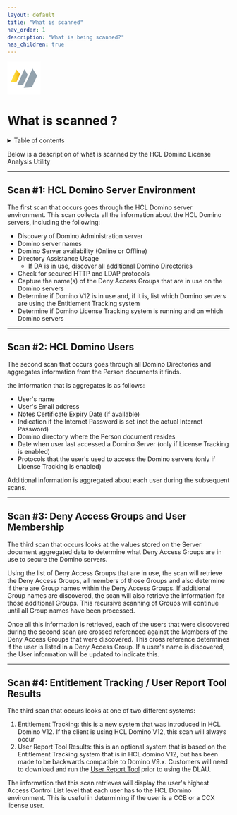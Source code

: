 ```yaml
---
layout: default
title: "What is scanned"
nav_order: 1
description: "What is being scanned?"
has_children: true
---
```


<img src="/docs/assets/png/HCL+Domino_Color_Icon_300.png" alt="HCL Domino" width="75px;">

# What is scanned ?

<details close markdown="block">
  <summary>
    Table of contents
  </summary>
  {: .text-delta }
1. TOC
{:toc}
</details>

Below is a description of what is scanned by the HCL Domino License Analysis Utility

___
## Scan #1: HCL Domino Server Environment

The first scan that occurs goes through the HCL Domino server environment. This scan collects all the information about the HCL Domino servers, including the following:

- Discovery of Domino Administration server
- Domino server names
- Domino Server availability (Online or Offline)
- Directory Assistance Usage
  - If DA is in use, discover all additional Domino Directories
- Check for secured HTTP and LDAP protocols
- Capture the name(s) of the Deny Access Groups that are in use on the Domino servers
- Determine if Domino V12 is in use and, if it is, list which Domino servers are using the Entitlement Tracking system
- Determine if Domino License Tracking system is running and on which Domino servers

___
## Scan #2: HCL Domino Users

The second scan that occurs goes through all Domino Directories and aggregates information from the Person documents it finds.

the information that is aggregates is as follows:

- User's name
- User's Email address
- Notes Certificate Expiry Date (if available)
- Indication if the Internet Password is set (not the actual Internet Password)
- Domino directory where the Person document resides
- Date when user last accessed a Domino Server (only if License Tracking is enabled)
- Protocols that the user's used to access the Domino servers (only if License Tracking is enabled)

Additional information is aggregated about each user during the subsequent scans.

___
## Scan #3: Deny Access Groups and User Membership

The third scan that occurs looks at the values stored on the Server document aggregated data to determine what Deny Access Groups are in use to secure the Domino servers. 

Using the list of Deny Access Groups that are in use, the scan will retrieve the Deny Access Groups, all members of those Groups and also determine if there are Group names within the Deny Access Groups. If additional Group names are discovered, the scan will also retrieve the information for those additional Groups. This recursive scanning of Groups will continue until all Group names have been processed.

Once all this information is retrieved, each of the users that were discovered during the second scan are crossed referenced against the Members of the Deny Access Groups that were discovered. This cross reference determines if the user is listed in a Deny Access Group. If a user's name is discovered, the User information will be updated to indicate this.

___
## Scan #4: Entitlement Tracking / User Report Tool Results

The third scan that occurs looks at one of two different systems:

1. Entitlement Tracking: this is a new system that was introduced in HCL Domino V12. If the client is using HCL Domino V12, this scan will always occur
2. User Report Tool Results: this is an optional system that is based on the Entitlement Tracking system that is in HCL domino V12, but has been made to be backwards compatible to Domino V9.x. Customers will need to download and run the [User Report Tool](https://support.hcltechsw.com/csm?id=kb_article&sysparm_article=KB0095328) prior to using the DLAU. 


The information that this scan retrieves will display the user's highest Access Control List level that each user has to the HCL Domino environment. This is useful in determining if the user is a CCB or a CCX license user.
